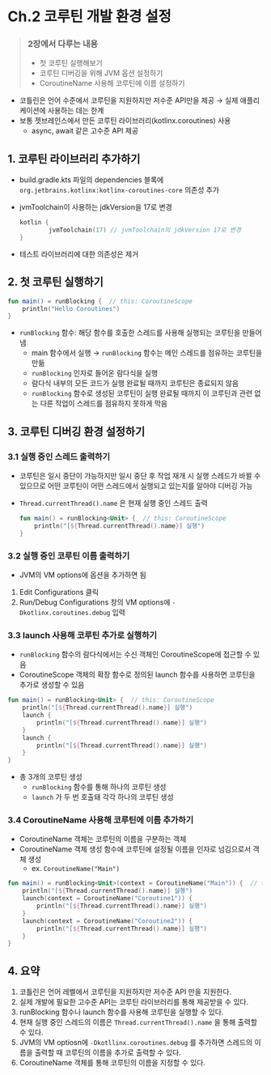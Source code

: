 # Ch.2 코루틴 개발 환경 설정

> ### 2장에서 다루는 내용
> 
> - 첫 코루틴 실행해보기
> - 코루틴 디버깅을 위해 JVM 옵션 설정하기
> - CoroutineName 사용해 코루틴에 이름 설정하기


- 코틀린은 언어 수준에서 코루틴을 지원하지만 저수준 API만을 제공 → 실제 애플리케이션에 사용하는 데는 한계
- 보통 젯브레인스에서 만든 코루틴 라이브러리(kotlinx.coroutines) 사용
    - async, await 같은 고수준 API 제공

## 1. 코루틴 라이브러리 추가하기

- build.gradle.kts 파일의 dependencies 블록에 `org.jetbrains.kotlinx:kotlinx-coroutines-core` 의존성 추가
- jvmToolchain이 사용하는 jdkVersion을 17로 변경
    
    ```kotlin
    kotlin {
    		jvmToolchain(17) // jvmToolchain의 jdkVersion 17로 변경
    }
    ```
    
- 테스트 라이브러리에 대한 의존성은 제거

## 2. 첫 코루틴 실행하기

```kotlin
fun main() = runBlocking {  // this: CoroutineScope
    println("Hello Coroutines")
}
```

- `runBlocking` 함수: 해당 함수를 호출한 스레드를 사용해 실행되는 코루틴을 만들어 냄
    - main 함수에서 실행 → `runBlocking` 함수는 메인 스레드를 점유하는 코루틴을 만듦
    - `runBlocking` 인자로 들어온 람다식을 실행
    - 람다식 내부의 모든 코드가 실행 완료될 때까지 코루틴은 종료되지 않음
    - `runBlocking` 함수로 생성된 코루틴이 실행 완료될 때까지 이 코루틴과 관련 없는 다른 작업이 스레드를 점유하지 못하게 막음

## 3. 코루틴 디버깅 환경 설정하기

### 3.1 실행 중인 스레드 출력하기

- 코루틴은 일시 중단이 가능하지만 일시 중단 후 작업 재개 시 실행 스레드가 바뀔 수 있으므로 어떤 코루틴이 어떤 스레드에서 실행되고 있는지를 알아야 디버깅 가능
- `Thread.currentThread().name` 은 현재 실행 중인 스레드 출력
    
    ```kotlin
    fun main() = runBlocking<Unit> {  // this: CoroutineScope
        println("[${Thread.currentThread().name}] 실행")
    }
    ```
    

### 3.2 실행 중인 코루틴 이름 출력하기

- JVM의 VM options에 옵션을 추가하면 됨
1. Edit Configurations 클릭
2. Run/Debug Configurations 창의 VM options에 `-Dkotlinx.coroutines.debug` 입력

### 3.3 launch 사용해 코루틴 추가로 실행하기

- `runBlocking` 함수의 람다식에서는 수신 객체인 CoroutineScope에 접근할 수 있음
- CoroutineScope 객체의 확장 함수로 정의된 launch 함수를 사용하면 코루틴을 추가로 생성할 수 있음

```kotlin
fun main() = runBlocking<Unit> {  // this: CoroutineScope
    println("[${Thread.currentThread().name}] 실행")
    launch {
        println("[${Thread.currentThread().name}] 실행")
    }
    launch {
        println("[${Thread.currentThread().name}] 실행")
    }
}
```

- 총 3개의 코루틴 생성
    - `runBlocking` 함수를 통해 하나의 코루틴 생성
    - `launch` 가 두 번 호출돼 각각 하나의 코루틴 생성

### 3.4 CoroutineName 사용해 코루틴에 이름 추가하기

- CoroutineName 객체는 코루틴의 이름을 구분하는 객체
- CoroutineName 객체 생성 함수에 코루틴에 설정될 이름을 인자로 넘김으로서 객체 생성
    - ex. `CoroutineName("Main")`

```kotlin
fun main() = runBlocking<Unit>(context = CoroutineName("Main")) {  // this: CoroutineScope
    println("[${Thread.currentThread().name}] 실행")
    launch(context = CoroutineName("Coroutine1")) {
        println("[${Thread.currentThread().name}] 실행")
    }
    launch(context = CoroutineName("Coroutine2")) {
        println("[${Thread.currentThread().name}] 실행")
    }
}
```

## 4. 요약

1. 코틀린은 언어 레벨에서 코루틴을 지원하지만 저수준 API 만을 지원한다.
2. 실제 개발에 필요한 고수준 API는 코루틴 라이브러리를 통해 제공받을 수 있다.
3. runBlocking 함수나 launch 함수를 사용해 코루틴을 실행할 수 있다.
4. 현재 실행 중인 스레드의 이름은 `Thread.currentThread().name` 을 통해 출력할 수 있다.
5. JVM의 VM optiosn에 `-Dkotllinx.coroutines.debug` 를 추가하면 스레드의 이름을 출력할 때 코루틴의 이름을 추가로 출력할 수 있다.
6. CoroutineName 객체를 통해 코루틴의 이름을 지정할 수 있다.